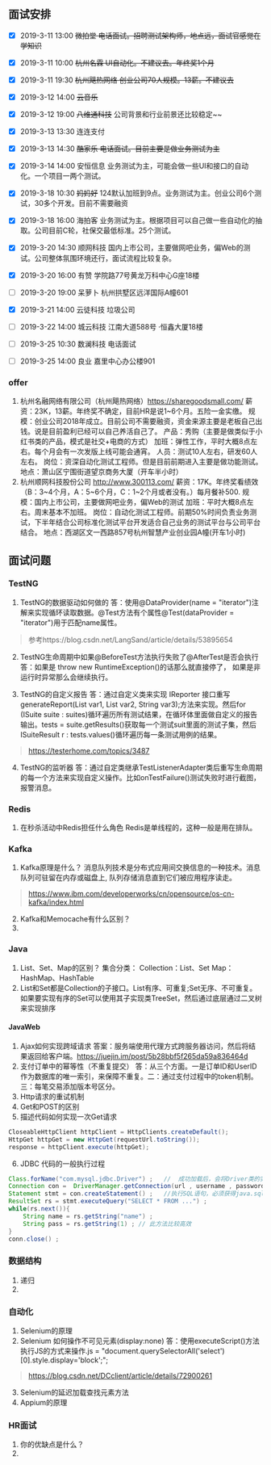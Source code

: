 ## 面试安排
- [x] 2019-3-11	13:00	~~微拍堂		    电话面试。招聘测试架构师，地点远，面试官感觉在学知识~~
- [x] 2019-3-11	10:00	~~杭州名霖		    UI自动化。不建议去。年终奖1个月~~
- [x] 2019-3-11	19:30	~~杭州飓热网络      创业公司70人规模。13薪。不建议去~~
- [x] 2019-3-12	14:00	~~云音乐~~          
- [x] 2019-3-12	19:00	~~八维通科技~~  公司背景和行业前景还比较稳定~~
- [x] 2019-3-13	13:30	连连支付	    
- [x] 2019-3-13	14:30	~~酷家乐		电话面试。目前主要是做业务测试为主~~
- [x] 2019-3-14 14:00   安恒信息        业务测试为主，可能会做一些UI和接口的自动化。一个项目一两个测试。
- [x] 2019-3-18 10:30   ~~妈妈好~~      124默认加班到9点。业务测试为主。创业公司6个测试，30多个开发。目前不需要融资
- [x] 2019-3-18 16:00   海拍客          业务测试为主。根据项目可以自己做一些自动化的抽取。公司目前C轮，社保交最低标准。25个测试。
- [x] 2019-3-20 14:30   顺网科技        国内上市公司，主要做网吧业务，偏Web的测试。公司整体氛围环境还行，面试流程比较复杂。
- [x] 2019-3-20 16:00   有赞            学院路77号黄龙万科中心G座18楼
- [ ] 2019-3-20 19:00   呆萝卜          杭州拱墅区远洋国际A幢601
- [x] 2019-3-21 14:00   云徒科技        垃圾公司
- [ ] 2019-3-22 14:00   城云科技        江南大道588号 ·恒鑫大厦18楼 
- [ ] 2019-3-25 10:30   数澜科技        电话面试
- [ ] 2019-3-25 14:00   良业            嘉里中心办公楼901


### offer
1. 杭州名融网络有限公司（杭州飓热网络）https://sharegoodsmall.com/
薪资：23K，13薪。年终奖不确定，目前HR是说1~6个月。五险一金实缴。
规模：创业公司2018年成立。目前公司不需要融资，资金来源主要是老板自己出钱。说是目前盈利已经可以自己养活自己了。
产品：秀购（主要是做类似于小红书类的产品，模式是社交+电商的方式）
加班：弹性工作，平时大概8点左右。每个月会有一次发版上线可能会通宵。
人员：测试10人左右，研发60人左右。
岗位：资深自动化测试工程师。但是目前前期进入主要是做功能测试。
地点：萧山区宁围街道望京商务大厦（开车半小时）
2. 杭州顺网科技股份公司 http://www.300113.com/
薪资：17K。年终奖看绩效（B：3~4个月，A：5~6个月，C：1~2个月或者没有。）每月餐补500.
规模：国内上市公司，主要做网吧业务，偏Web的测试
加班：平时大概8点左右。周末基本不加班。
岗位：自动化测试工程师。前期50%时间负责业务测试，下半年结合公司标准化测试平台开发适合自己业务的测试平台与公司平台结合。
地点：西湖区文一西路857号杭州智慧产业创业园A幢(开车1小时)


## 面试问题
### TestNG
1. TestNG的数据驱动如何做的
答：使用@DataProvider(name = "iterator")注解来实现循环读取数据。@Test方法有个属性@Test(dataProvider = "iterator")用于匹配name属性。
> 参考https://blog.csdn.net/LangSand/article/details/53895654 

2. TestNG生命周期中如果@BeforeTest方法执行失败了@AfterTest是否会执行
答：如果是 throw new RuntimeException()的话那么就直接停了， 如果是非运行时异常那么会继续执行。

3. TestNG的自定义报告
答：通过自定义类来实现 IReporter 接口重写 generateReport(List<XmlSuite> var1, List<ISuite> var2, String var3);方法来实现。然后for (ISuite suite : suites)循环遍历所有测试结果，在循环体里面做自定义的报告输出。tests = suite.getResults()获取每一个测试suit里面的测试子集，然后ISuiteResult r : tests.values()循环遍历每一条测试用例的结果。
> https://testerhome.com/topics/3487
4. TestNG的监听器
答：通过自定类继承TestListenerAdapter类后重写生命周期的每一个方法来实现自定义操作。比如onTestFailure()测试失败时进行截图，报警消息。

### Redis
1. 在秒杀活动中Redis担任什么角色
Redis是单线程的，这种一般是用在排队。


### Kafka
1. Kafka原理是什么？
消息队列技术是分布式应用间交换信息的一种技术。消息队列可驻留在内存或磁盘上, 队列存储消息直到它们被应用程序读走。
> https://www.ibm.com/developerworks/cn/opensource/os-cn-kafka/index.html
2. Kafka和Memocache有什么区别？
3. 

### Java
1. List、Set、Map的区别？
集合分类：
Collection：List、Set
Map：HashMap、HashTable
1. List和Set都是Collection的子接口。List有序、可重复;Set无序、不可重复。如果要实现有序的Set可以使用其子实现类TreeSet，然后通过底层通过二叉树来实现排序


#### JavaWeb
1. Ajax如何实现跨域请求
答案：服务端使用代理方式跨服务器访问，然后将结果返回给客户端。https://juejin.im/post/5b28bbf5f265da59a836464d
2. 支付订单中的幂等性（不重复提交）
答：从三个方面。一是订单ID和UserID作为数据库的唯一索引，来保障不重复。二：通过支付过程中的token机制。三：每笔交易添加版本号区分。
3. Http请求的重试机制
4. Get和POST的区别
5. 描述代码如何实现一次Get请求
```java
CloseableHttpClient httpClient = HttpClients.createDefault();
HttpGet httpGet = new HttpGet(requestUrl.toString());
response = httpClient.execute(httpGet);
```
6. JDBC 代码的一般执行过程
```java
Class.forName("com.mysql.jdbc.Driver") ;   //  成功加载后，会将Driver类的实例注册到DriverManager类中。  
Connection con =  DriverManager.getConnection(url , username , password ) ;  
Statement stmt = con.createStatement() ;   //执行SQL语句，必须获得java.sql.Statement实例
ResultSet rs = stmt.executeQuery("SELECT * FROM ...") ;
while(rs.next()){   
    String name = rs.getString("name") ;   
    String pass = rs.getString(1) ; // 此方法比较高效   
}   
conn.close() ;     
```

### 数据结构
1. 递归
2. 


### 自动化
1. Selenium的原理
2. Selenium 如何操作不可见元素(display:none)
答：使用executeScript()方法执行JS的方式来操作.js = "document.querySelectorAll('select')[0].style.display='block';";
> https://blog.csdn.net/DCclient/article/details/72900261 
3. Selenium的延迟加载查找元素方法
2. Appium的原理



### HR面试
1. 你的优缺点是什么？
2. 